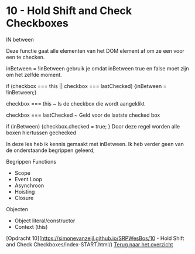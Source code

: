 # 10 - Hold Shift and Check Checkboxes

IN between 

Deze functie gaat alle elementen van het DOM element af om ze een voor een te checken.

inBetween = !inBetween 
gebruik je omdat inBetween true en false moet zijn om het zelfde moment.

if (checkbox === this || checkbox === lastChecked) {inBetween = !inBetween;)

checkbox === this ~ Is de checkbox die wordt aangeklikt

checkbox === lastChecked ~ Geld voor de laatste checked box 

if (inBetween) {checkbox.checked = true; }
Door deze regel worden alle boxen hiertussen gechecked

In deze les heb ik kennis gemaakt met inBetween. Ik heb verder geen van de onderstaande begrippen geleerd;

Begrippen
Functions
-	Scope
-	Event Loop
-	Asynchroon
-	Hoisting
-	Closure

Objecten
-	Object literal/constructor
-	Context (this)

[Opdracht 10](https://simonevanzeijl.github.io/SRPWesBos/10 - Hold Shift and Check Checkboxes/index-START.html/)
[Terug naar het overzicht](https://simonevanzeijl.github.io/SRPWesBos/)